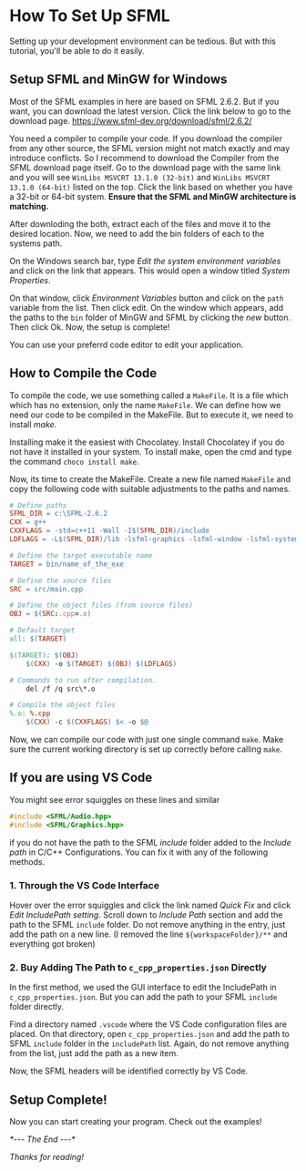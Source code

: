 # How To Set Up SFML

Setting up your development environment can be tedious. But with this tutorial, you'll be able to do it easily.

## Setup SFML and MinGW for Windows

Most of the SFML examples in here are based on SFML 2.6.2. But if you want, you can download the latest version. Click the link below to go to the download page.
https://www.sfml-dev.org/download/sfml/2.6.2/

You need a compiler to compile your code. If you download the compiler from any other source, the SFML version might not match exactly and may introduce conflicts. So I recommend to download the Compiler from the SFML download page itself. Go to the download page with the same link and you will see `WinLibs MSVCRT 13.1.0 (32-bit)` and `WinLibs MSVCRT 13.1.0 (64-bit)` listed on the top. Click the link based on whether you have a 32-bit or 64-bit system. **Ensure that the SFML and MinGW architecture is matching.**

After downloding the both, extract each of the files and move it to the desired location. Now, we need to add the bin folders of each to the systems path.

On the Windows search bar, type *Edit the system environment variables* and click on the link that appears. This would open a window titled *System Properties*.

On that window, click *Environment Variables* button and cilck on the `path` variable from the list. Then click edit. On the window which appears, add the paths to the `bin` folder of MinGW and SFML by clicking the *new* button. Then click Ok. Now, the setup is complete!

You can use your preferrd code editor to edit your application.

## How to Compile the Code

To compile the code, we use something called a `MakeFile`. It is a file which which has no extension, only the name `MakeFile`. We can define how we need our code to be compiled in the MakeFile. But to execute it, we need to install *make*.

Installing make it the easiest with Chocolatey. Install Chocolatey if you do not have it installed in your system. To install make, open the cmd and type the command `choco install make`.

Now, its time to create the MakeFile. Create a new file named `MakeFile` and copy the following code with suitable adjustments to the paths and names.

```MakeFile
# Define paths
SFML_DIR = c:\SFML-2.6.2
CXX = g++
CXXFLAGS = -std=c++11 -Wall -I$(SFML_DIR)/include
LDFLAGS = -L$(SFML_DIR)/lib -lsfml-graphics -lsfml-window -lsfml-system -mwindows

# Define the target executable name
TARGET = bin/name_of_the_exe

# Define the source files
SRC = src/main.cpp

# Define the object files (from source files)
OBJ = $(SRC:.cpp=.o)

# Default target
all: $(TARGET)

$(TARGET): $(OBJ)
	$(CXX) -o $(TARGET) $(OBJ) $(LDFLAGS)

# Commands to run after compilation.
	del /f /q src\*.o

# Compile the object files
%.o: %.cpp
	$(CXX) -c $(CXXFLAGS) $< -o $@
```

Now, we can compile our code with just one single command `make`. Make sure the current working directory is set up correctly before calling `make`.

## If you are using VS Code

You might see error squiggles on these lines and similar
```cpp
#include <SFML/Audio.hpp>
#include <SFML/Graphics.hpp>
```
if you do not have the path to the SFML *include* folder added to the *Include path* in C/C++ Configurations. You can fix it with any of the following methods.

### 1. Through the VS Code Interface

Hover over the error squiggles and click the link named *Quick Fix* and click *Edit IncludePath setting*. Scroll down to *Include Path* section and add the path to the SFML `include` folder. Do not remove anything in the entry, just add the path on a new line. (I removed the line `${workspaceFolder}/**` and everything got broken)

### 2. Buy Adding The Path to `c_cpp_properties.json` Directly

In the first method, we used the GUI interface to edit the IncludePath in `c_cpp_properties.json`. But you can add the path to your SFML `include` folder directly.

Find a directory named `.vscode` where the VS Code configuration files are placed. On that directory, open `c_cpp_properties.json` and add the path to SFML `include` folder in the `includePath` list. Again, do not remove anything from the list, just add the path as a new item.

Now, the SFML headers will be identified correctly by VS Code.

## Setup Complete!

Now you can start creating your program. Check out the examples!

*\*--- The End ---\**

*Thanks for reading!*